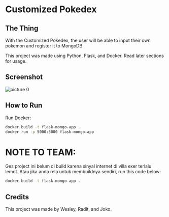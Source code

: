# Customized Pokedex
## The Thing
With the Customized Pokedex, the user will be able to input their own pokemon and register it to MongoDB.

This project was made using Python, Flask, and Docker. Read later sections for usage.


## Screenshot

![picture 0](https://i.imgur.com/H9QD9c8.png)  

## How to Run
Run Docker:
```bash
docker build -t flask-mongo-app .
docker run -p 5000:5000 flask-mongo-app
```

# NOTE TO TEAM:
Ges project ini belum di build karena sinyal internet di villa exer terlalu lemot. Atau jika anda rela untuk membuildnya sendiri, run this code below:
```bash
docker build -t flask-mongo-app .
```

## Credits
This project was made by Wesley, Radit, and Joko.